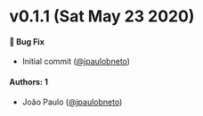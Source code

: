 # v0.1.1 (Sat May 23 2020)

#### 🐛 Bug Fix

- Initial commit ([@jpaulobneto](https://github.com/jpaulobneto))

#### Authors: 1

- João Paulo ([@jpaulobneto](https://github.com/jpaulobneto))
